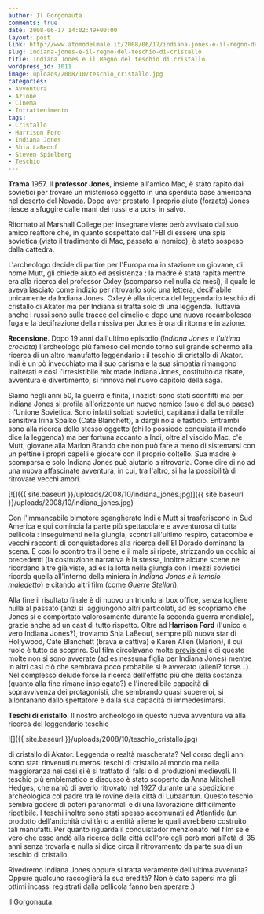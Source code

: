 ```yaml
---
author: Il Gorgonauta
comments: true
date: 2008-06-17 14:02:49+00:00
layout: post
link: http://www.atomodelmale.it/2008/06/17/indiana-jones-e-il-regno-del-teschio-di-cristallo/
slug: indiana-jones-e-il-regno-del-teschio-di-cristallo
title: Indiana Jones e il Regno del teschio di cristallo.
wordpress_id: 1011
image: uploads/2008/10/teschio_cristallo.jpg
categories:
- Avventura
- Azione
- Cinema
- Intrattenimento
tags:
- Cristallo
- Harrison Ford
- Indiana Jones
- Shia LaBeouf
- Steven Spielberg
- Teschio
---
```


**Trama** 1957. Il **professor Jones**, insieme all'amico Mac, è stato rapito dai sovietici per trovare un misterioso oggetto in una sperduta base americana nel deserto del Nevada. Dopo aver prestato il proprio aiuto (forzato) Jones riesce a sfuggire dalle mani dei russi e a porsi in salvo.

Ritornato al Marshall College per insegnare viene però avvisato dal suo amico reattore che, in quanto sospettato dall'FBI di essere una spia sovietica (visto il tradimento di Mac, passato al nemico), è stato sospeso dalla cattedra.

L'archeologo decide di partire per l'Europa ma in stazione un giovane, di nome Mutt, gli chiede aiuto ed assistenza : la madre è stata rapita mentre era alla ricerca del professor Oxley (scomparso nel nulla da mesi), il quale le aveva lasciato come indizio per ritrovarlo solo una lettera, decifrabile unicamente da Indiana Jones. Oxley è alla ricerca del leggendario teschio di cristallo di Akator ma per Indiana si tratta solo di una leggenda. Tuttavia anche i russi sono sulle  tracce del cimelio e dopo una nuova rocambolesca fuga e la decifrazione della missiva per Jones è ora di ritornare in azione.

**Recensione**. Dopo 19 anni dall'ultimo episodio (_Indiana Jones e l'ultima crociata_) l'archeologo più famoso del mondo torno sul grande schermo alla ricerca di un altro manufatto leggendario : il teschio di cristallo di Akator. Indi è un pò invecchiato ma il suo carisma e la sua simpatia rimangono inalterati e così l'irresistibile mix made Indiana Jones, costituito da risate, avventura e divertimento, si rinnova nel nuovo capitolo della saga.

Siamo negli anni 50, la guerra è finita, i nazisti sono stati sconfitti ma per Indiana Jones si profila all'orizzonte un nuovo nemico (suo e del suo paese) : l'Unione Sovietica. Sono infatti soldati sovietici, capitanati dalla temibile  sensitiva Irina Spalko (Cate Blanchett), a dargli noia e fastidio. Entrambi sono alla ricerca dello stesso oggetto (chi lo possiede conquista il mondo dice la leggenda) ma per fortuna accanto a Indi, oltre al viscido Mac, c'è Mutt, giovane alla Marlon Brando che non può fare a meno di sistemarsi con un pettine i propri capelli e giocare con il proprio coltello. Sua madre è scomparsa e solo Indiana Jones può aiutarlo a ritrovarla. Come dire di no ad una nuova affascinate avventura, in cui, tra l'altro, si ha la possibilità di ritrovare vecchi amori.

[![]({{ site.baseurl }}/uploads/2008/10/indiana_jones.jpg)]({{ site.baseurl }}/uploads/2008/10/indiana_jones.jpg)

Con l'immancabile bimotore sgangherato Indi e Mutt si trasferiscono in Sud America e qui comincia la parte più spettacolare e avventurosa di tutta pellicola : inseguimenti nella giungla, scontri all'ultimo respiro, catacombe e vecchi racconti di conquistadores alla ricerca  dell'El Dorado dominano la scena. E così lo scontro tra il bene e il male si ripete, strizzando un occhio ai precedenti (la costruzione narrativa è la stessa, inoltre alcune scene ne ricordano altre già viste, ad es la lotta nella giungla con i mezzi sovietici ricorda quella all'interno della miniera in _Indiana Jones e il tempio maledetto_) e citando altri film (come _Guerre Stellari_).

Alla fine il risultato finale è di nuovo un trionfo al box office, senza togliere nulla al passato (anzi si  aggiungono altri particolati, ad es scopriamo che Jones si è comportato valorosamente durante la seconda guerra mondiale), grazie anche ad un cast di tutto rispetto. Oltre ad **Harrison Ford** (l'unico e vero Indiana Jones?), troviamo Shia LaBeouf, sempre più nuova star di Hollywood, Cate Blanchett (brava e cattiva) e Karen Allen (Marion), il cui ruolo è tutto da scoprire. Sul film circolavano molte [previsioni](/2007/06/28/anticipazioni-indiana-jones-4.html) e di queste molte non si sono avverate (ad es nessuna figlia per Indiana Jones) mentre in altri casi ciò che sembrava poco probabile si è avverato (alieni? forse...). Nel complesso delude forse la ricerca dell'effetto più che della sostanza (quanto alla fine rimane inspiegato?) e l'incredibile capacità di sopravvivenza dei protagonisti, che sembrando quasi supereroi, si allontanano dallo spettatore e dalla sua capacità di immedesimarsi.

**Teschi di cristallo**. Il nostro archeologo in questo nuova avventura va alla ricerca del leggendario teschio

![]({{ site.baseurl }}/uploads/2008/10/teschio_cristallo.jpg) 

di cristallo di Akator. Leggenda o realtà mascherata? Nel corso degli anni sono stati rinvenuti numerosi teschi di cristallo al mondo ma nella maggioranza nei casi si è si trattato di falsi o di produzioni medievali.  Il teschio più emblematico e discusso è stato scoperto da Anna Mitchell Hedges, che narrò di averlo ritrovato nel 1927 durante una spedizione archeologica col padre tra le rovine della città di Lubaantun.  Questo teschio sembra godere di poteri paranormali e di una lavorazione difficilmente ripetibile. I teschi inoltre sono stati spesso accomunati ad [Atlantide](/2007/03/17/il-mito-di-atlantide.html) (un prodotto dell'antichità civiltà) o a entità aliene le quali avrebbero costruito tali manufatti. Per quanto riguarda il conquistador menzionato nel film se è vero che esso andò alla ricerca della città dell'oro egli però morì all'età di 35 anni senza trovarla e nulla si dice circa il ritrovamento da parte sua di un teschio di cristallo.

Rivedremo Indiana Jones oppure si tratta veramente dell'ultima avvenuta? Oppure qualcuno raccoglierà la sua eredità? Non è dato sapersi ma gli ottimi incassi registrati dalla pellicola fanno ben sperare :)

Il Gorgonauta.
